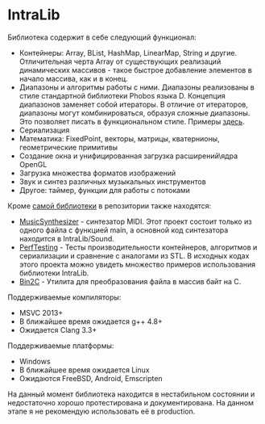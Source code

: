 
# IntraLib

Библиотека содержит в себе следующий функционал:
 - Контейнеры: Array, BList, HashMap, LinearMap, String и другие. Отличительная черта Array от существующих реализаций динамических массивов - такое быстрое добавление элементов в начало массива, как и в конец.
 - Диапазоны и алгоритмы работы с ними. Диапазоны реализованы в стиле стандартной библиотеки Phobos языка D. Концепция диапазонов заменяет собой итераторы. В отличие от итераторов, диапазоны могут комбинироваться, образуя сложные диапазоны. Это позволяет писать в функциональном стиле. Примеры [здесь](PerfTesting/src/PerfTestRanges.cpp).
 - Сериализация
 - Математика: FixedPoint, векторы, матрицы, кватернионы, геометрические примитивы
 - Создание окна и унифицированная загрузка расширений\ядра OpenGL
 - Загрузка множества форматов изображений
 - Звук и синтез различных музыкальных инструментов
 - Другое: таймер, функции для работы с потоками

 Кроме [самой библиотеки](IntraLib) в репозитории также находятся:
 - [MusicSynthesizer](MusicSynthesizer) - синтезатор MIDI. Этот проект состоит только из одного файла с функцией main, а основной код синтезатора находится в IntraLib/Sound.
 - [PerfTesting](PerfTesting) - Тесты производительности контейнеров, алгоритмов и сериализации и сравнение с аналогами из STL. В исходных кодах этого проекта можно увидеть множество примеров использования библиотеки IntraLib.
 - [Bin2C](Bin2C) - Утилита для преобразования файла в массив байт на C.
 
 Поддерживаемые компиляторы:
 - MSVC 2013+
 - В ближайшее время ожидается g++ 4.8+
 - Ожидается Clang 3.3+
 
 Поддерживаемые платформы:
 - Windows
 - В ближайшее время ожидается Linux
 - Ожидаются FreeBSD, Android, Emscripten
 
  На данный момент библиотека находится в нестабильном состоянии и недостаточно хорошо протестирована и документирована. На данном этапе я не рекомендую использовать её в production.
